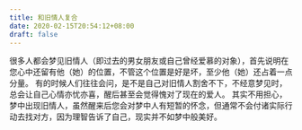 ```yaml
---
title: 和旧情人复合
date: 2020-02-15T20:54:12+08:00
draft: false
---
```


很多人都会梦见旧情人（即过去的男女朋友或自己曾经爱慕的对象），首先说明在您心中还留有他（她）的位置，不管这个位置是好是坏，至少他（她）还占着一点分量。
有的时候人们往往会问，是不是自己对旧情人割舍不下，不经意梦见时，总会让自己心情亦忧亦喜，醒后甚至会觉得愧对了现在的爱人。
其实不用担心，梦中出现旧情人，虽然醒来后您会对梦中人有短暂的怀念，但通常不会付诸实际行动去找对方，因为理智告诉了自己，现实并不如梦中般美好。
